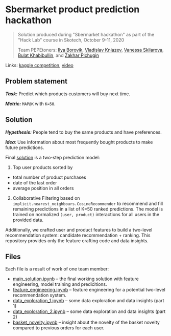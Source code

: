 # Sbermarket product prediction hackathon

> Solution produced during "Sbermarket hackathon" as part of the "Hack Lab" course in Skotech, October 9-11, 2020
>
> Team PEPEtoners: [Ilya Borovik](https://github.com/ilya16), [Vladislav Kniazev](https://github.com/Vladoskn), [Vanessa Skliarova](https://github.com/Vanessik), [Bulat Khabibullin](https://github.com/MrWag2), and [Zakhar Pichugin](https://github.com/zakharpichugin)

Links: [kaggle competition](https://www.kaggle.com/c/test-recsys/overview), [video](https://youtu.be/brSVij-F_14)

## Problem statement

***Task:*** Predict which products customers will buy next time.

***Metric:*** `MAP@K` with `K=50`.

## Solution

***Hypethesis:*** People tend to buy the same products and have preferences. 

***Idea***: Use information about most frequently bought products to make future predictions.

Final [solution](main_solution.ipynb) is a two-step prediction model:

1. Top user products sorted by
  * total number of product purchases
  * date of the last order
  * average position in all orders
2. Collaborative Filtering based on `implicit.nearest_neighbours.CosineRecommender` to recommend and fill remaining predictions in a list of K=50 ranked predictions. The model is trained on normalized `(user, product)` interactions for all users in the provided data.

Additionally, we crafted user and product features to build a two-level recommendation system: candidate recommendation + ranking. This repository provides only the feature crafting code and data insights.

## Files

Each file is a result of work of one team member:

* [main_solution.ipynb](main_solution.ipynb) – the final working solution with feature engineering, model training and predicitions.
* [feature_engineering.ipynb](feature_engineering.ipynb) – feature engineering for a potential two-level recommendation system.
* [data_exploration_1.ipynb](data_exploration_1.ipynb) – some data exploration and data insights (part 1)
* [data_exploration_2.ipynb](data_exploration_2.ipynb) – some data exploration and data insights (part 2)
* [basket_novelty.ipynb](basket_novelty.ipynb) – insight about the novelty of the basket novelty compared to previous orders for each user.
